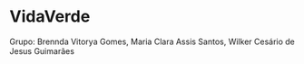 # VidaVerde
Grupo: Brennda Vitorya Gomes, Maria Clara Assis Santos, Wilker Cesário de Jesus Guimarães
